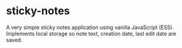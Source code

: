 # sticky-notes
A very simple sticky notes application using vanilla JavaScript (ES5). Implements local storage so note text, creation date, last edit date are saved.
